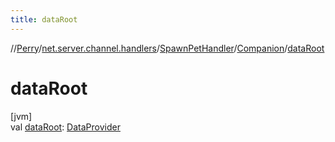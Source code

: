```yaml
---
title: dataRoot
---
```

//[Perry](../../../../index.html)/[net.server.channel.handlers](../../index.html)/[SpawnPetHandler](../index.html)/[Companion](index.html)/[dataRoot](data-root.html)



# dataRoot



[jvm]\
val [dataRoot](data-root.html): [DataProvider](../../../provider/-data-provider/index.html)




